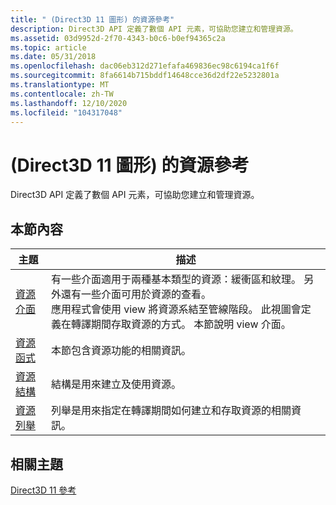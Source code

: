 ```yaml
---
title: " (Direct3D 11 圖形) 的資源參考"
description: Direct3D API 定義了數個 API 元素，可協助您建立和管理資源。
ms.assetid: 03d9952d-2f70-4343-b0c6-b0ef94365c2a
ms.topic: article
ms.date: 05/31/2018
ms.openlocfilehash: dac06eb312d271efafa469836ec98c6194ca1f6f
ms.sourcegitcommit: 8fa6614b715bddf14648cce36d2df22e5232801a
ms.translationtype: MT
ms.contentlocale: zh-TW
ms.lasthandoff: 12/10/2020
ms.locfileid: "104317048"
---
```

# <a name="resource-reference-direct3d-11-graphics"></a> (Direct3D 11 圖形) 的資源參考

Direct3D API 定義了數個 API 元素，可協助您建立和管理資源。


## <a name="in-this-section"></a>本節內容



| 主題                                                                              | 描述                                                                                                                                                                                                                                                                                                                                               |
|------------------------------------------------------------------------------------|-----------------------------------------------------------------------------------------------------------------------------------------------------------------------------------------------------------------------------------------------------------------------------------------------------------------------------------------------------------|
| [資源介面](d3d11-graphics-reference-resource-interfaces.md)<br/> | 有一些介面適用于兩種基本類型的資源：緩衝區和紋理。 另外還有一些介面可用於資源的查看。 <br/> 應用程式會使用 view 將資源系結至管線階段。 此視圖會定義在轉譯期間存取資源的方式。 本節說明 view 介面。 <br/> |
| [資源函式](d3d11-graphics-reference-resource-functions.md)<br/>   | 本節包含資源功能的相關資訊。<br/>                                                                                                                                                                                                                                                                                |
| [資源結構](d3d11-graphics-reference-resource-structures.md)<br/> | 結構是用來建立及使用資源。<br/>                                                                                                                                                                                                                                                                                               |
| [資源列舉](d3d11-graphics-reference-resource-enums.md)<br/>    | 列舉是用來指定在轉譯期間如何建立和存取資源的相關資訊。<br/>                                                                                                                                                                                                                                    |



 

## <a name="related-topics"></a>相關主題

<dl> <dt>

[Direct3D 11 參考](d3d11-graphics-reference.md)
</dt> </dl>

 

 





